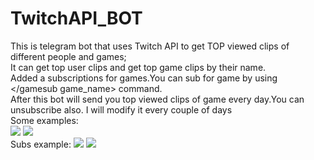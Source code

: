 # TwitchAPI_BOT
This is telegram bot that uses Twitch API to get TOP viewed clips of different people and games;</br>
It can get top user clips and get top game clips by their name.</br>
Added a subscriptions for games.You can sub for game by using </gamesub game_name>  command.</br>
After this bot will send you top viewed  clips of game every day.You can unsubscribe also.
I will modify it every couple of days</br>
Some examples:</br>
<img src=https://user-images.githubusercontent.com/101453514/164789893-c4a6e865-e299-41f5-b1e1-4a98baabd286.png>
<img src=https://user-images.githubusercontent.com/101453514/164790071-02db9d33-7f7f-4b4e-b8e4-2b8c99aa132b.png>
</br>
Subs example:
<img src=https://user-images.githubusercontent.com/101453514/168423957-ffb3b9b6-63d8-429a-ace7-f98823dc5873.png>
<img src=https://user-images.githubusercontent.com/101453514/168424677-15227d98-8e8f-4a2f-b395-6f0d67491b37.png>
